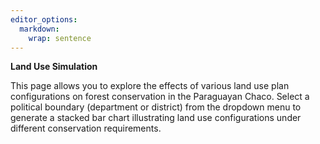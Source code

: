 ```yaml
---
editor_options: 
  markdown: 
    wrap: sentence
---
```


**Land Use Simulation**

This page allows you to explore the effects of various land use plan configurations on forest conservation in the Paraguayan Chaco. Select a political boundary (department or district) from the dropdown menu to generate a stacked bar chart illustrating land use configurations under different conservation requirements.

